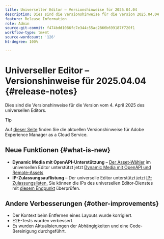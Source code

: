 ```yaml
---
title: Universeller Editor – Versionshinweise für 2025.04.04
description: Dies sind die Versionshinweise für die Version 2025.04.04 des universellen Editors.
feature: Release Information
role: Admin
source-git-commit: f474bdd1086fc7e344c55ac2866b699187f720f1
workflow-type: tm+mt
source-wordcount: '126'
ht-degree: 100%

---
```



# Universeller Editor – Versionshinweise für 2025.04.04 {#release-notes}

Dies sind die Versionshinweise für die Version vom 4. April 2025 des universellen Editors.

>[!TIP]
>
>Auf [dieser Seite](/help/release-notes/release-notes-cloud/release-notes-current.md) finden Sie die aktuellen Versionshinweise für Adobe Experience Manager as a Cloud Service.

## Neue Funktionen {#what-is-new}

* **Dynamic Media mit OpenAPI-Unterstützung** – [Der Asset-Wähler](/help/assets/overview-asset-selector.md#repository-switcher) im universellen Editor unterstützt jetzt [Dynamic Media mit OpenAPI und Remote-Assets](/help/assets/integrate-remote-approved-assets-with-sites.md)
* **IP-Zulassungsauflistung** – Der universelle Editor unterstützt jetzt [IP-Zulassungslisten.](/help/implementing/cloud-manager/ip-allow-lists/introduction.md#universal-editor) Sie können die IPs des universellen Editor-Dienstes mit [diesem Endpunkt](http://universal-editor-service.adobe.io/ip-ranges) überprüfen.

## Andere Verbesserungen {#other-improvements}

* Der Kontext beim Entfernen eines Layouts wurde korrigiert.
* E2E-Tests wurden verbessert.
* Es wurden Aktualisierungen der Abhängigkeiten und eine Code-Bereinigung durchgeführt.
